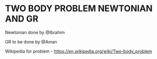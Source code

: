 # TWO BODY PROBLEM NEWTONIAN AND GR
Newtonian done by @Ibrahim

GR to be done by @Aman

Wikipedia for problem - https://en.wikipedia.org/wiki/Two-body_problem 
